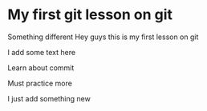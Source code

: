 
# My first git lesson on git
Something different
Hey guys this is my first lesson on git

I add some text here

Learn about commit

Must practice more

I just add something new
